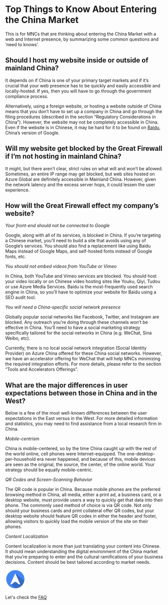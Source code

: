 <properties
	pageTitle="Global Customer Playbook top-things-to-know | Azure"
	description="Global Customer Playbook top-things-to-know"
	services="global-customer-playbook"
	documentationCenter=""
	authors="jtong"
	manager="edwinc"
	editor=""
	tags="global-customer-playbook"/>

<tags
	ms.service="global-customer-playbook"
	ms.workload=""
	ms.tgt_pltfrm=""
	ms.devlang="na"
	ms.topic="article"
	ms.date="12/26/2016"
	wacn.date="12/26/2016"
	wacn.lang="en" 
	ms.author="jtong"/>


# Top Things to Know About Entering the China Market

This is for MNCs that are thinking about entering the China Market with a web and Internet presence, by summarizing some common questions and ‘need to knows’.

## Should I host my website inside or outside of mainland China?

It depends on if China is one of your primary target markets and if it’s crucial that your web presence has to be quickly and easily accessible and locally-hosted. If yes, then you will have to go through the government compliance process.
 
Alternatively, using a foreign website, or hosting a website outside of China means that you don’t have to set up a company in China and go through the filing procedures (described in the section “Regulatory Considerations in China”). However, the website may not be completely accessible in China. Even if the website is in Chinese, it may be hard for it to be found on [Baidu](http://www.china-briefing.com/news/2015/03/31/using-baidu-chinas-largest-search-engine.html), China’s version of Google.

## Will my website get blocked by the Great Firewall if I’m not hosting in mainland China?

It might, but there aren’t clear, strict rules on what will and won’t be allowed. Sometimes, an entire IP range may get blocked, but web sites hosted on Azure Global are definitely accessible in Mainland China. However, given the network latency and the excess server hops, it could lessen the user experience. 

## How will the Great Firewall effect my company’s website?

*Your front-end should not be connected to Google*

Google, along with all of its services, is blocked in China. If you’re targeting a Chinese market, you’ll need to build a site that avoids using any of Google’s services. You should also find a replacement like using Baidu Maps instead of Google Maps, and self-hosted fonts instead of Google fonts, etc.

*You should not embed videos from YouTube or Vimeo*

In China, both YouTube and Vimeo services are blocked. You should host your video locally or on Chinese video hosting sites like Youku, Qiyi, Tudou or use Azure Media Services. Baidu is the most-frequently used search engine in China, so you’ll have to optimize your website for Baidu using a SEO audit tool.


*You will need a China-specific social network presence*

Globally popular social networks like Facebook, Twitter, and Instagram are blocked. Any outreach you’re doing through these channels won’t be effective in China. You’ll need to have a social marketing strategy specifically tailored for the social networks in China (e.g. WeChat, Sina Weibo, etc).

Currently, there is no local social network integration (Social Identity Provider) on Azure China offered for these China social networks. However, we have an accelerator offering for WeChat that will help MNCs minimizing the required integration efforts. For more details, please refer to the section “Tools and Accelerators Offerings”.

## What are the major differences in user expectations between those in China and in the West?

Below is a few of the most well-known differences between the user expectations in the East versus in the West. For more detailed information and statistics, you may need to find assistance from a local research firm in China.

*Mobile-centrism*

China is mobile-centered, so by the time China caught up with the rest of the world online, cell phones were Internet-equipped. The one-desktop-per-household era never happened, and because of this, mobile devices are seen as the original, the source, the center, of the online world. Your strategy should be equally mobile-centric.
 
*QR Codes and Screen-Scanning Behavior*

The QR code is popular in China. Because mobile phones are the preferred browsing method in China, all media, either a print ad, a business card, or a desktop website, must provide users a way to quickly get that data into their phone. The commonly used method of choice is via QR code. Not only should your business cards and print collateral offer QR codes, but your desktop website should feature QR codes in either the header and footer, allowing visitors to quickly load the mobile version of the site on their phones.
 
*Content Localization*

Content localization is more than just translating your content into Chinese. It should mean understanding the digital environment of the China market that you’re preparing to enter and the cultural ramifications of your business decisions. Content should be best tailored according to market needs.
  
  
![navigation](./media/navigation.png)

Let's check the [FAQ](/solutions/global-customer/faq/)